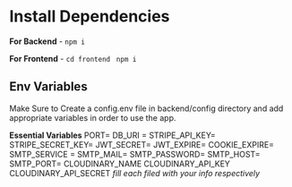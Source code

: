 # Install Dependencies

**For Backend** -  `npm i`

**For Frontend** - `cd frontend` ` npm i`

## Env Variables

Make Sure to Create a config.env file in backend/config directory and add appropriate variables in order to use the app.

**Essential Variables**
PORT=
DB_URI =
STRIPE_API_KEY=
STRIPE_SECRET_KEY=
JWT_SECRET=
JWT_EXPIRE=
COOKIE_EXPIRE=
SMTP_SERVICE =
SMTP_MAIL=
SMTP_PASSWORD=
SMTP_HOST=
SMTP_PORT=
CLOUDINARY_NAME
CLOUDINARY_API_KEY
CLOUDINARY_API_SECRET
_fill each filed with your info respectively_